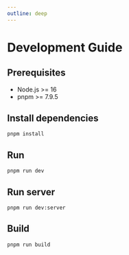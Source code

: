 ```yaml
---
outline: deep
---
```

# Development Guide

## Prerequisites

- Node.js >= 16
- pnpm >= 7.9.5

## Install dependencies
```shell
pnpm install
```

## Run
```shell
pnpm run dev
```

## Run server
```shell
pnpm run dev:server
```


## Build
```shell
pnpm run build
```
